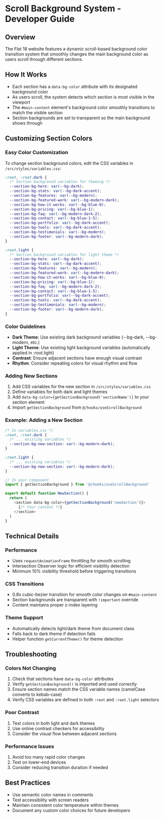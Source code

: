 # Scroll Background System - Developer Guide

## Overview
The Flat 18 website features a dynamic scroll-based background color transition system that smoothly changes the main background color as users scroll through different sections.

## How It Works
- Each section has a `data-bg-color` attribute with its designated background color
- As users scroll, the system detects which section is most visible in the viewport
- The `#main-content` element's background color smoothly transitions to match the visible section
- Section backgrounds are set to transparent so the main background shows through

## Customizing Section Colors

### Easy Color Customization
To change section background colors, edit the CSS variables in `/src/styles/variables.css`:

```css
:root, :root.dark {
  /* Section background variables for theming */
  --section-bg-hero: var(--bg-dark);
  --section-bg-stats: var(--bg-dark-accent);
  --section-bg-features: var(--bg-modern);
  --section-bg-featured-work: var(--bg-modern-dark);
  --section-bg-how-it-works: var(--bg-blue-0);
  --section-bg-pricing: var(--bg-blue-1);
  --section-bg-faq: var(--bg-modern-dark-2);
  --section-bg-contact: var(--bg-blue-1-5);
  --section-bg-portfolio: var(--bg-dark-accent);
  --section-bg-tools: var(--bg-dark-accent);
  --section-bg-testimonials: var(--bg-modern);
  --section-bg-footer: var(--bg-modern-dark);
}

:root.light {
  /* Section background variables for light theme */
  --section-bg-hero: var(--bg-dark);
  --section-bg-stats: var(--bg-dark-accent);
  --section-bg-features: var(--bg-modern);
  --section-bg-featured-work: var(--bg-modern-dark);
  --section-bg-how-it-works: var(--bg-blue-0);
  --section-bg-pricing: var(--bg-blue-1);
  --section-bg-faq: var(--bg-modern-dark-2);
  --section-bg-contact: var(--bg-blue-1-5);
  --section-bg-portfolio: var(--bg-dark-accent);
  --section-bg-tools: var(--bg-dark-accent);
  --section-bg-testimonials: var(--bg-modern);
  --section-bg-footer: var(--bg-modern-dark);
}
```

### Color Guidelines
- **Dark Theme**: Use existing dark background variables (--bg-dark, --bg-modern, etc.)
- **Light Theme**: Use existing light background variables (automatically applied in :root.light)
- **Contrast**: Ensure adjacent sections have enough visual contrast
- **Rhythm**: Consider repeating colors for visual rhythm and flow

### Adding New Sections
1. Add CSS variables for the new section in `/src/styles/variables.css`
2. Define variables for both dark and light themes
3. Add `data-bg-color={getSectionBackground('sectionName')}` to your section element
4. Import `getSectionBackground` from `@/hooks/useScrollBackground`

### Example: Adding a New Section
```css
/* In variables.css */
:root, :root.dark {
  /* ... existing variables */
  --section-bg-new-section: var(--bg-modern-dark);
}

:root.light {
  /* ... existing variables */
  --section-bg-new-section: var(--bg-modern-dark);
}
```

```javascript
// In your component
import { getSectionBackground } from '@/hooks/useScrollBackground'

export default function NewSection() {
  return (
    <section data-bg-color={getSectionBackground('newSection')}>
      {/* Your content */}
    </section>
  )
}
```

## Technical Details

### Performance
- Uses `requestAnimationFrame` throttling for smooth scrolling
- Intersection Observer logic for efficient visibility detection
- Minimum 10% visibility threshold before triggering transitions

### CSS Transitions
- 0.8s cubic-bezier transition for smooth color changes on `#main-content`
- Section backgrounds are transparent with `!important` override
- Content maintains proper z-index layering

### Theme Support
- Automatically detects light/dark theme from document class
- Falls back to dark theme if detection fails
- Helper function `getCurrentTheme()` for theme detection

## Troubleshooting

### Colors Not Changing
1. Check that sections have `data-bg-color` attributes
2. Verify `getSectionBackground()` is imported and used correctly
3. Ensure section names match the CSS variable names (camelCase converts to kebab-case)
4. Verify CSS variables are defined in both `:root` and `:root.light` selectors

### Poor Contrast
1. Test colors in both light and dark themes
2. Use online contrast checkers for accessibility
3. Consider the visual flow between adjacent sections

### Performance Issues
1. Avoid too many rapid color changes
2. Test on lower-end devices
3. Consider reducing transition duration if needed

## Best Practices
- Use semantic color names in comments
- Test accessibility with screen readers
- Maintain consistent color temperature within themes
- Document any custom color choices for future developers
